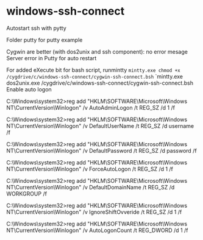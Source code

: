 # windows-ssh-connect

Autostart ssh with pytty

Folder putty for putty example

Cygwin are better (with dos2unix and ssh component): no error mesage Server error in Putty for auto restart

For added eXecute bit for bash script, runmintty
`mintty.exe chmod +x /cygdrive/c/windows-ssh-connect/cygwin-ssh-connect.bsh`
`mintty.exe dos2unix.exe /cygdrive/c/windows-ssh-connect/cygwin-ssh-connect.bsh 
Enable auto logon

C:\Windows\system32>reg add "HKLM\SOFTWARE\Microsoft\Windows NT\CurrentVersion\Winlogon" /v AutoAdminLogon /t REG_SZ /d 1 /f

C:\Windows\system32>reg add "HKLM\SOFTWARE\Microsoft\Windows NT\CurrentVersion\Winlogon" /v DefaultUserName /t REG_SZ /d username /f

C:\Windows\system32>reg add "HKLM\SOFTWARE\Microsoft\Windows NT\CurrentVersion\Winlogon" /v DefaultPassword /t REG_SZ /d password /f

C:\Windows\system32>reg add "HKLM\SOFTWARE\Microsoft\Windows NT\CurrentVersion\Winlogon" /v ForceAutoLogon /t REG_SZ /d 1 /f

C:\Windows\system32>reg add "HKLM\SOFTWARE\Microsoft\Windows NT\CurrentVersion\Winlogon" /v DefaultDomainName /t REG_SZ /d WORKGROUP /f

C:\Windows\system32>reg add "HKLM\SOFTWARE\Microsoft\Windows NT\CurrentVersion\Winlogon" /v IgnoreShiftOvveride /t REG_SZ /d 1 /f

C:\Windows\system32>reg add "HKLM\SOFTWARE\Microsoft\Windows NT\CurrentVersion\Winlogon" /v AutoLogonCount /t REG_DWORD /d 1 /f
